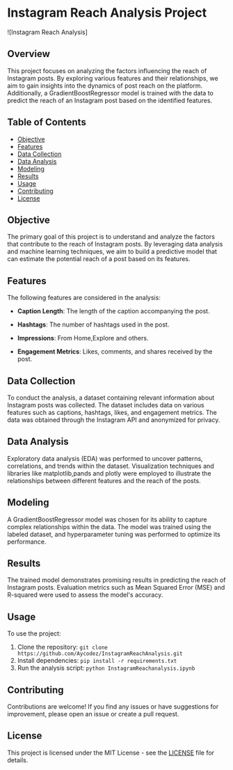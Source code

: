 # Instagram Reach Analysis Project

![Instagram Reach Analysis]

## Overview

This project focuses on analyzing the factors influencing the reach of Instagram posts. By exploring various features and their relationships, we aim to gain insights into the dynamics of post reach on the platform. Additionally, a GradientBoostRegressor model is trained with the data to predict the reach of an Instagram post based on the identified features.

## Table of Contents

- [Objective](#objective)
- [Features](#features)
- [Data Collection](#data-collection)
- [Data Analysis](#data-analysis)
- [Modeling](#modeling)
- [Results](#results)
- [Usage](#usage)
- [Contributing](#contributing)
- [License](#license)

## Objective

The primary goal of this project is to understand and analyze the factors that contribute to the reach of Instagram posts. By leveraging data analysis and machine learning techniques, we aim to build a predictive model that can estimate the potential reach of a post based on its features.

## Features

The following features are considered in the analysis:

- **Caption Length**: The length of the caption accompanying the post.
- **Hashtags**: The number of hashtags used in the post.

- **Impressions**: From Home,Explore and others.
- **Engagement Metrics**: Likes, comments, and shares received by the post.

## Data Collection

To conduct the analysis, a dataset containing relevant information about Instagram posts was collected. The dataset includes data on various features such as captions, hashtags, likes, and engagement metrics. The data was obtained through the Instagram API and anonymized for privacy.

## Data Analysis

Exploratory data analysis (EDA) was performed to uncover patterns, correlations, and trends within the dataset. Visualization techniques and libraries like matplotlib,pands and plotly were employed to illustrate the relationships between different features and the reach of the posts.

## Modeling

A GradientBoostRegressor model was chosen for its ability to capture complex relationships within the data. The model was trained using the labeled dataset, and hyperparameter tuning was performed to optimize its performance.

## Results

The trained model demonstrates promising results in predicting the reach of Instagram posts. Evaluation metrics such as Mean Squared Error (MSE) and R-squared were used to assess the model's accuracy.

## Usage

To use the project:

1. Clone the repository: `git clone https://github.com/Aycodez/InstagramReachAnalysis.git`
2. Install dependencies: `pip install -r requirements.txt`
3. Run the analysis script: `python InstagramReachanalysis.ipynb`

## Contributing

Contributions are welcome! If you find any issues or have suggestions for improvement, please open an issue or create a pull request.

## License

This project is licensed under the MIT License - see the [LICENSE](LICENSE) file for details.
